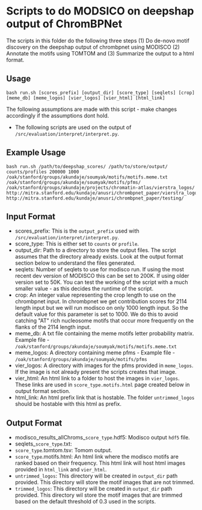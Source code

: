 
# Scripts to do MODSICO on deepshap output of ChromBPNet

The scripts in this folder do the following three steps (1)  Do de-novo motif discovery on the deepshap output of chrombpnet using MODISCO (2) Annotate the motifs using TOMTOM and (3) Summarize the output to a html format.

## Usage

```
bash run.sh [scores_prefix] [output_dir] [score_type] [seqlets] [crop] [meme_db] [meme_logos] [vier_logos] [vier_html] [html_link]
```

The following assumptions are made with this script - make changes accordingly if the assumptions dont hold.

- The following scripts are used on the output of `/src/evaluation/interpret/interpret.py`. 

## Example Usage

```
bash run.sh /path/to/deepshap_scores/ /path/to/store/output/ counts/profiles 200000 1000 /oak/stanford/groups/akundaje/soumyak/motifs/motifs.meme.txt /oak/stanford/groups/akundaje/soumyak/motifs/pfms/ /oak/stanford/groups/akundaje/projects/chromatin-atlas/vierstra_logos/ http://mitra.stanford.edu/kundaje/anusri/chrombpnet_paper/vierstra_logos/  http://mitra.stanford.edu/kundaje/anusri/chrombpnet_paper/testing/
```

## Input Format

- scores_prefix: This is the `output_prefix` used with `/src/evaluation/interpret/interpret.py`. 
- score_type: This is either set to `counts` or `profile`.
- output_dir: Path to a directory to store the output files. The script assumes that the directory already exists. Look at the output format section below to understand the files generated.
- seqlets: Number of seqlets to use for modisco run. If using the most recent dev version of MODISCO this can be set to 200K. If using older version set to 50K. You can test the working of the script with a much smaller value - as this decides the runtime of the script.
- crop: An integer value representing the crop length to use on the chrombpnet input. In chrombpnet we get contribution scores for 2114 length input but we will run modisco on only 1000 length input. So the default value for this parameter is set to 1000. We do this to avoid catching "AT" rich nucleosome motifs that occur more frequently on the flanks of the 2114 length input.
- meme_db: A txt file containing the meme motifs letter probability matrix. Example file - `/oak/stanford/groups/akundaje/soumyak/motifs/motifs.meme.txt`
- meme_logos: A directory containing meme pfms - Example file - `/oak/stanford/groups/akundaje/soumyak/motifs/pfms`
- vier_logos: A directory with images for the pfms provided in `meme_logos`. If the image is not already present the scripts creates that image.
- vier_html: An html link to a folder to host the images in `vier_logos`. These links are used in `score_type.motifs.html` page created below in output format section.
- html_link: An html prefix link that is hostable. The folder `untrimmed_logos` should be hostable with this html as prefix.

## Output Format

- modisco_results_allChroms_`score_type`.hdf5: Modisco output `hdf5` file.
- seqlets_`score_type`.txt: 
- `score_type`.tomtom.tsv: Tomom output.
- `score_type`.motifs.html: An html link where the modisco motifs are ranked based on their frequency. This html link will host html images provided in `html_link` and `vier_html`. 
- `untrimmed_logos`: This directory will be created in `output_dir` path provided. This directory will store the motif images that are not trimmed.
- `trimmed_logos`: This directory will be created in `output_dir` path provided. This directory wil store the motif images that are trimmed based on the default threshold of 0.3 used in the scripts. 

